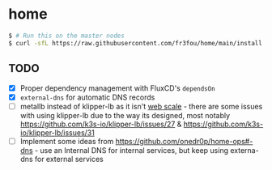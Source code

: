 # home

```sh
$ # Run this on the master nodes
$ curl -sfL https://raw.githubusercontent.com/fr3fou/home/main/install.sh | sh -
```

## TODO

- [x] Proper dependency management with FluxCD's `dependsOn`
- [x] `external-dns` for automatic DNS records
- [ ] metallb instead of klipper-lb as it isn't [web scale](https://www.youtube.com/watch?v=b2F-DItXtZs) - there are some issues with using klipper-lb due to the way its designed, most notably https://github.com/k3s-io/klipper-lb/issues/27 & https://github.com/k3s-io/klipper-lb/issues/31
- [ ] Implement some ideas from https://github.com/onedr0p/home-ops#-dns - use an Internal DNS for internal services, but keep using externa-dns for external services
